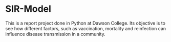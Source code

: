 # SIR-Model
This is a report project done in Python at Dawson College. Its objective is to see how different factors, such as vaccination, mortality and reinfection can influence disease transmission in a community.
